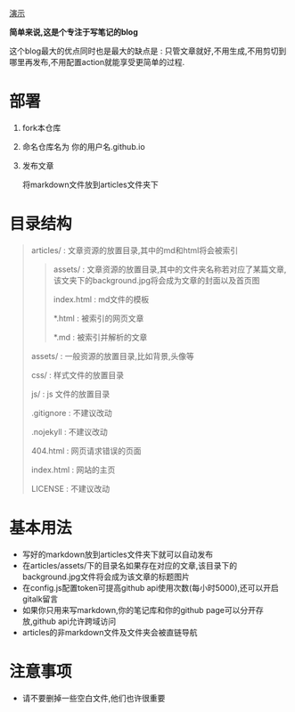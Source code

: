 [演示](https://lisnote.github.io)

**简单来说,这是个专注于写笔记的blog**

这个blog最大的优点同时也是最大的缺点是 : 只管文章就好,不用生成,不用剪切到哪里再发布,不用配置action就能享受更简单的过程.

# 部署

1. fork本仓库

2. 命名仓库名为 你的用户名.github.io

3. 发布文章

   将markdown文件放到articles文件夹下

# 目录结构

> articles/ : 文章资源的放置目录,其中的md和html将会被索引
>
> > assets/ : 文章资源的放置目录,其中的文件夹名称若对应了某篇文章,该文夹下的background.jpg将会成为文章的封面以及首页图
> >
> > index.html : md文件的模板
> >
> > *.html : 被索引的网页文章
> >
> > *.md : 被索引并解析的文章
>
> assets/ : 一般资源的放置目录,比如背景,头像等
>
> css/ : 样式文件的放置目录
>
> js/ : js 文件的放置目录
>
> .gitignore : 不建议改动
>
> .nojekyll : 不建议改动
>
> 404.html : 网页请求错误的页面
>
> index.html : 网站的主页
>
> LICENSE : 不建议改动

# 基本用法

* 写好的markdown放到articles文件夹下就可以自动发布
* 在articles/assets/下的目录名如果存在对应的文章,该目录下的background.jpg文件将会成为该文章的标题图片
* 在config.js配置token可提高github api使用次数(每小时5000),还可以开启gitalk留言
* 如果你只用来写markdown,你的笔记库和你的github page可以分开存放,github api允许跨域访问
* articles的非markdown文件及文件夹会被直链导航

# 注意事项

* 请不要删掉一些空白文件,他们也许很重要